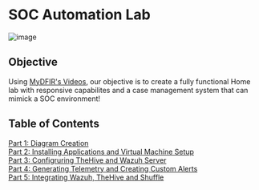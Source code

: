 # SOC Automation Lab
![image](https://github.com/user-attachments/assets/cd69635f-6ea8-4204-9fd6-1dcc06caac80)



## Objective
Using <a href="https://www.youtube.com/playlist?list=PLYHfX1HJ8dv-S0mJlG7TJF70F44ZX7XLu">MyDFIR's Videos</a>, our objective is to create a fully functional Home lab with responsive capabilites and a case management system that can mimick a SOC environment! 



## Table of Contents
<a href =https://github.com/jmon828/SOC-Automation-Lab/blob/main/Part%201%3A%20Diagram%20Creation/Diagram.md>Part 1: Diagram Creation</a><br/>
<a href =https://github.com/jmon828/SOC-Automation-Lab/blob/main/Part%202%3A%20Installing%20Application%20and%20Virtual%20Machine%20Setup/Installing%20Applications%20and%20Virtual%20Machine%20Setup.md>Part 2: Installing Applications and Virtual Machine Setup</a><br/>
<a href =https://github.com/jmon828/SOC-Automation-Lab/blob/main/Part%203%3A%20Configuring%20TheHive%20and%20Wazuh%20Server/Configuring%20TheHive%20and%20Wazuh%20Server.md>Part 3: Configruring TheHive and Wazuh Server</a><br/>
<a href =https://github.com/jmon828/SOC-Automation-Lab/blob/main/Part%204%3A%20Generating%20Telemetry%20and%20Creating%20Custom%20Alerts/Generating%20Telemetry%20and%20Creating%20Custom%20Alerts.md>Part 4: Generating Telemetry and Creating Custom Alerts</a><br/>
<a href =https://github.com/jmon828/SOC-Automation-Lab/blob/main/Part%205%3A%20Integrating%20Wazuh%2C%20TheHive%20%26%20Shuffle/Part%205%3A%20Integrating%20Wazuh%2C%20TheHive%20%26%20Shuffle.md>Part 5: Integrating Wazuh, TheHive and Shuffle</a><br/>
